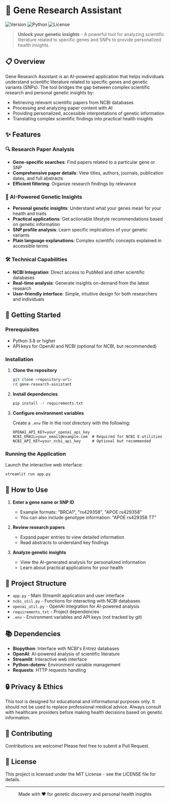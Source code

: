 # 🧬 Gene Research Assistant

![Version](https://img.shields.io/badge/version-1.0.0-blue)
![Python](https://img.shields.io/badge/Python-3.8+-green.svg)
![License](https://img.shields.io/badge/license-MIT-yellow.svg)

> **Unlock your genetic insights** - A powerful tool for analyzing scientific literature related to specific genes and SNPs to provide personalized health insights.

## 📋 Overview

Gene Research Assistant is an AI-powered application that helps individuals understand scientific literature related to specific genes and genetic variants (SNPs). The tool bridges the gap between complex scientific research and personal genetic insights by:

- Retrieving relevant scientific papers from NCBI databases
- Processing and analyzing paper content with AI
- Providing personalized, accessible interpretations of genetic information
- Translating complex scientific findings into practical health insights

## ✨ Features

### 🔍 Research Paper Analysis
- **Gene-specific searches**: Find papers related to a particular gene or SNP
- **Comprehensive paper details**: View titles, authors, journals, publication dates, and full abstracts
- **Efficient filtering**: Organize research findings by relevance

### 🧠 AI-Powered Genetic Insights
- **Personal genetic insights**: Understand what your genes mean for your health and traits
- **Practical applications**: Get actionable lifestyle recommendations based on genetic information
- **SNP profile analysis**: Learn specific implications of your genetic variants
- **Plain language explanations**: Complex scientific concepts explained in accessible terms

### 🛠️ Technical Capabilities
- **NCBI Integration**: Direct access to PubMed and other scientific databases
- **Real-time analysis**: Generate insights on-demand from the latest research
- **User-friendly interface**: Simple, intuitive design for both researchers and individuals

## 🚀 Getting Started

### Prerequisites
- Python 3.8 or higher
- API keys for OpenAI and NCBI (optional for NCBI, but recommended)

### Installation

1. **Clone the repository**
   ```bash
   git clone <repository-url>
   cd gene-research-assistant
   ```

2. **Install dependencies**
   ```bash
   pip install -r requirements.txt
   ```

3. **Configure environment variables**
   
   Create a `.env` file in the root directory with the following:
   ```
   OPENAI_API_KEY=your_openai_api_key
   NCBI_EMAIL=your_email@example.com  # Required for NCBI E-utilities
   NCBI_API_KEY=your_ncbi_api_key     # Optional but recommended
   ```

### Running the Application

Launch the interactive web interface:
```bash
streamlit run app.py
```

## 📖 How to Use

1. **Enter a gene name or SNP ID**
   - Example formats: "BRCA1", "rs429358", "APOE rs429358"
   - You can also include genotype information: "APOE rs429358 TT" 

2. **Review research papers**
   - Expand paper entries to view detailed information
   - Read abstracts to understand key findings

3. **Analyze genetic insights**
   - View the AI-generated analysis for personalized information
   - Learn about practical applications for your health

## 🧩 Project Structure

- `app.py` - Main Streamlit application and user interface
- `ncbi_util.py` - Functions for interacting with NCBI databases
- `openai_util.py` - OpenAI integration for AI-powered analysis
- `requirements.txt` - Project dependencies
- `.env` - Environment variables and API keys (not tracked by git)

## 📚 Dependencies

- **Biopython**: Interface with NCBI's Entrez databases
- **OpenAI**: AI-powered analysis of scientific literature
- **Streamlit**: Interactive web interface
- **Python-dotenv**: Environment variable management
- **Requests**: HTTP requests handling

## 🔒 Privacy & Ethics

This tool is designed for educational and informational purposes only. It should not be used to replace professional medical advice. Always consult with healthcare providers before making health decisions based on genetic information.

## 🤝 Contributing

Contributions are welcome! Please feel free to submit a Pull Request.

## 📄 License

This project is licensed under the MIT License - see the LICENSE file for details.

---

<p align="center">Made with ❤️ for genetic discovery and personal health insights</p> 